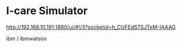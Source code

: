 # I-care Simulator

http://192.168.10.191:1880/ui/#!/3?socketid=h_CUFEdS7SJTeM-IAAAG

ibm / ibmwatson
